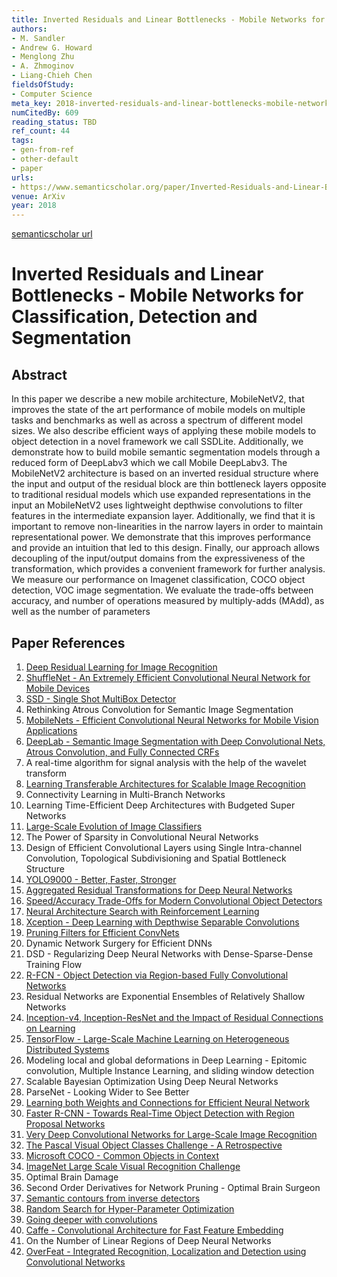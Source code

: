 ```yaml
---
title: Inverted Residuals and Linear Bottlenecks - Mobile Networks for Classification, Detection and Segmentation
authors:
- M. Sandler
- Andrew G. Howard
- Menglong Zhu
- A. Zhmoginov
- Liang-Chieh Chen
fieldsOfStudy:
- Computer Science
meta_key: 2018-inverted-residuals-and-linear-bottlenecks-mobile-networks-for-classification-detection-and-segmentation
numCitedBy: 609
reading_status: TBD
ref_count: 44
tags:
- gen-from-ref
- other-default
- paper
urls:
- https://www.semanticscholar.org/paper/Inverted-Residuals-and-Linear-Bottlenecks:-Mobile-Sandler-Howard/16b42f570873fc03d503090adb0a75a467c5f30c?sort=total-citations
venue: ArXiv
year: 2018
---
```


[semanticscholar url](https://www.semanticscholar.org/paper/Inverted-Residuals-and-Linear-Bottlenecks:-Mobile-Sandler-Howard/16b42f570873fc03d503090adb0a75a467c5f30c?sort=total-citations)

# Inverted Residuals and Linear Bottlenecks - Mobile Networks for Classification, Detection and Segmentation

## Abstract

In this paper we describe a new mobile architecture, MobileNetV2, that improves the state of the art performance of mobile models on multiple tasks and benchmarks as well as across a spectrum of different model sizes. We also describe efficient ways of applying these mobile models to object detection in a novel framework we call SSDLite. Additionally, we demonstrate how to build mobile semantic segmentation models through a reduced form of DeepLabv3 which we call Mobile DeepLabv3. 
The MobileNetV2 architecture is based on an inverted residual structure where the input and output of the residual block are thin bottleneck layers opposite to traditional residual models which use expanded representations in the input an MobileNetV2 uses lightweight depthwise convolutions to filter features in the intermediate expansion layer. Additionally, we find that it is important to remove non-linearities in the narrow layers in order to maintain representational power. We demonstrate that this improves performance and provide an intuition that led to this design. Finally, our approach allows decoupling of the input/output domains from the expressiveness of the transformation, which provides a convenient framework for further analysis. We measure our performance on Imagenet classification, COCO object detection, VOC image segmentation. We evaluate the trade-offs between accuracy, and number of operations measured by multiply-adds (MAdd), as well as the number of parameters

## Paper References

1. [Deep Residual Learning for Image Recognition](2016-deep-residual-learning-for-image-recognition.md)
2. [ShuffleNet - An Extremely Efficient Convolutional Neural Network for Mobile Devices](2018-shufflenet-an-extremely-efficient-convolutional-neural-network-for-mobile-devices.md)
3. [SSD - Single Shot MultiBox Detector](2016-ssd-single-shot-multibox-detector.md)
4. Rethinking Atrous Convolution for Semantic Image Segmentation
5. [MobileNets - Efficient Convolutional Neural Networks for Mobile Vision Applications](2017-mobilenets-efficient-convolutional-neural-networks-for-mobile-vision-applications.md)
6. [DeepLab - Semantic Image Segmentation with Deep Convolutional Nets, Atrous Convolution, and Fully Connected CRFs](2018-deeplab-semantic-image-segmentation-with-deep-convolutional-nets-atrous-convolution-and-fully-connected-crfs.md)
7. A real-time algorithm for signal analysis with the help of the wavelet transform
8. [Learning Transferable Architectures for Scalable Image Recognition](2018-learning-transferable-architectures-for-scalable-image-recognition.md)
9. Connectivity Learning in Multi-Branch Networks
10. Learning Time-Efficient Deep Architectures with Budgeted Super Networks
11. [Large-Scale Evolution of Image Classifiers](2017-large-scale-evolution-of-image-classifiers.md)
12. The Power of Sparsity in Convolutional Neural Networks
13. Design of Efficient Convolutional Layers using Single Intra-channel Convolution, Topological Subdivisioning and Spatial Bottleneck Structure
14. [YOLO9000 - Better, Faster, Stronger](2017-yolo9000-better-faster-stronger.md)
15. [Aggregated Residual Transformations for Deep Neural Networks](2017-aggregated-residual-transformations-for-deep-neural-networks.md)
16. [Speed/Accuracy Trade-Offs for Modern Convolutional Object Detectors](2017-speed-accuracy-trade-offs-for-modern-convolutional-object-detectors.md)
17. [Neural Architecture Search with Reinforcement Learning](2017-neural-architecture-search-with-reinforcement-learning.md)
18. [Xception - Deep Learning with Depthwise Separable Convolutions](2017-xception-deep-learning-with-depthwise-separable-convolutions.md)
19. [Pruning Filters for Efficient ConvNets](2017-pruning-filters-for-efficient-convnets.md)
20. Dynamic Network Surgery for Efficient DNNs
21. DSD - Regularizing Deep Neural Networks with Dense-Sparse-Dense Training Flow
22. [R-FCN - Object Detection via Region-based Fully Convolutional Networks](2016-r-fcn-object-detection-via-region-based-fully-convolutional-networks.md)
23. Residual Networks are Exponential Ensembles of Relatively Shallow Networks
24. [Inception-v4, Inception-ResNet and the Impact of Residual Connections on Learning](2017-inception-v4-inception-resnet-and-the-impact-of-residual-connections-on-learning.md)
25. [TensorFlow - Large-Scale Machine Learning on Heterogeneous Distributed Systems](2016-tensorflow-large-scale-machine-learning-on-heterogeneous-distributed-systems.md)
26. Modeling local and global deformations in Deep Learning - Epitomic convolution, Multiple Instance Learning, and sliding window detection
27. Scalable Bayesian Optimization Using Deep Neural Networks
28. ParseNet - Looking Wider to See Better
29. [Learning both Weights and Connections for Efficient Neural Network](2015-learning-both-weights-and-connections-for-efficient-neural-network.md)
30. [Faster R-CNN - Towards Real-Time Object Detection with Region Proposal Networks](2015-faster-r-cnn-towards-real-time-object-detection-with-region-proposal-networks.md)
31. [Very Deep Convolutional Networks for Large-Scale Image Recognition](2015-very-deep-convolutional-networks-for-large-scale-image-recognition.md)
32. [The Pascal Visual Object Classes Challenge - A Retrospective](2014-the-pascal-visual-object-classes-challenge-a-retrospective.md)
33. [Microsoft COCO - Common Objects in Context](2014-microsoft-coco-common-objects-in-context.md)
34. [ImageNet Large Scale Visual Recognition Challenge](2015-imagenet-large-scale-visual-recognition-challenge.md)
35. Optimal Brain Damage
36. Second Order Derivatives for Network Pruning - Optimal Brain Surgeon
37. [Semantic contours from inverse detectors](2011-semantic-contours-from-inverse-detectors.md)
38. [Random Search for Hyper-Parameter Optimization](2012-random-search-for-hyper-parameter-optimization.md)
39. [Going deeper with convolutions](2015-going-deeper-with-convolutions.md)
40. [Caffe - Convolutional Architecture for Fast Feature Embedding](2014-caffe-convolutional-architecture-for-fast-feature-embedding.md)
41. On the Number of Linear Regions of Deep Neural Networks
42. [OverFeat - Integrated Recognition, Localization and Detection using Convolutional Networks](2014-overfeat-integrated-recognition-localization-and-detection-using-convolutional-networks.md)
